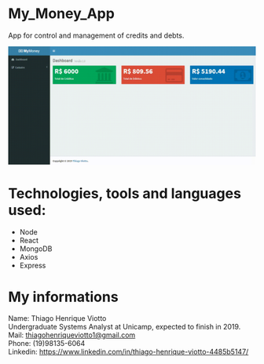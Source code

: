 # My_Money_App

App for control and management of credits and debts.

![](https://github.com/Thiago-Viotto/My_Money_App/blob/frontend/App.gif)

# Technologies, tools and languages used:

- Node
- React
- MongoDB 
- Axios 
- Express

# My informations

Name: Thiago Henrique Viotto <br/>
Undergraduate Systems Analyst at Unicamp, expected to finish in 2019. <br/>
Mail: thiagohenriqueviotto1@gmail.com <br/>
Phone: (19)98135-6064 <br/>
Linkedin: https://www.linkedin.com/in/thiago-henrique-viotto-4485b5147/ <br/>

